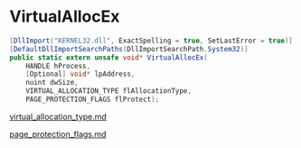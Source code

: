 # VirtualAllocEx

```csharp
[DllImport("KERNEL32.dll", ExactSpelling = true, SetLastError = true)]
[DefaultDllImportSearchPaths(DllImportSearchPath.System32)]
public static extern unsafe void* VirtualAllocEx(
    HANDLE hProcess,
    [Optional] void* lpAddress,
    nuint dwSize,
    VIRTUAL_ALLOCATION_TYPE flAllocationType,
    PAGE_PROTECTION_FLAGS flProtect);
```

[virtual\_allocation\_type.md](../memory/virtual\_allocation\_type.md "mention")

[page\_protection\_flags.md](../memory/page\_protection\_flags.md "mention")
